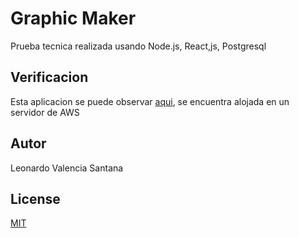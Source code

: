 # Graphic Maker

Prueba tecnica realizada usando Node.js, React,js, Postgresql



## Verificacion

Esta aplicacion se puede observar [aqui](http://3.85.22.125:5000/), se encuentra alojada en un servidor de AWS




## Autor
Leonardo Valencia Santana

## License
[MIT](https://choosealicense.com/licenses/mit/)